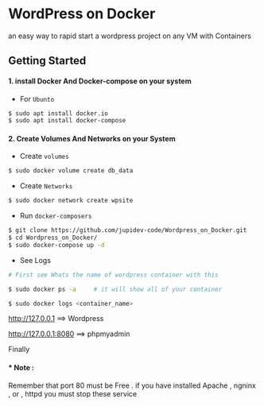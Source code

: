 # WordPress on Docker

an easy way to rapid start a wordpress project on any VM with Containers

## Getting Started 



#### 1. install Docker And Docker-compose on your system 

* For `Ubunto`
```bash
$ sudo apt install docker.io
$ sudo apt install docker-compose
```
#### 2. Create Volumes And Networks on your System

* Create `volumes`
```bash
$ sudo docker volume create db_data

```
* Create `Networks`
```bash
$ sudo docker network create wpsite
```
* Run `docker-composers`

```bash
$ git clone https://github.com/jupidev-code/Wordpress_on_Docker.git
$ cd Wordpress_on_Docker/ 
$ sudo docker-compose up -d

```

* See Logs 

```bash
# First see Whats the name of wordpress container with this

$ sudo docker ps -a     # it will show all of your container

$ sudo docker logs <container_name>

```



http://127.0.0.1  ==> Wordpress 

http://127.0.0.1:8080  ==> phpmyadmin

Finally 
#### * Note :

Remember that port 80 must be Free . if you have installed Apache , ngninx , or , httpd 
you must stop these service
